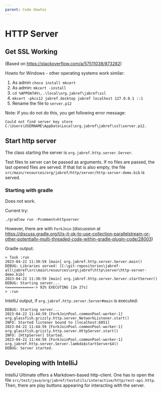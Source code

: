 ```yaml
---
parent: Code Howtos
---
```

# HTTP Server

## Get SSL Working

(Based on <https://stackoverflow.com/a/57511038/873282>)

Howto for Windows - other operating systems work similar:

1. As admin `choco install mkcert`
2. As admin: `mkcert -install`
3. `cd %APPDATA%\..\local\org.jabref\jabref\ssl`
4. `mkcert -pkcs12 jabref.desktop jabref localhost 127.0.0.1 ::1`
5. Rename the file to `server.p12`

Note: If you do not do this, you get following error message:

```text
Could not find server key store C:\Users\USERNAME\AppData\Local\org.jabref\jabref\ssl\server.p12.
```

## Start http server

The class starting the server is `org.jabref.http.server.Server`.

Test files to server can be passed as arguments.
If no files are passed, the last opened files are served.
If that list is also empty, the file `src/main/resources/org/jabref/http/server/http-server-demo.bib` is served.

### Starting with gradle

Does not work.

Current try:

```shell
./gradlew run -Pcomment=httpserver
```

However, there are with `ForkJoin` (discussion at <https://discuss.gradle.org/t/is-it-ok-to-use-collection-parallelstream-or-other-potentially-multi-threaded-code-within-gradle-plugin-code/28003>)

Gradle output:

```shell
> Task :run
2023-04-22 11:30:59 [main] org.jabref.http.server.Server.main()
DEBUG: Libraries served: [C:\git-repositories\jabref-all\jabref\src\main\resources\org\jabref\http\server\http-server-demo.bib]
2023-04-22 11:30:59 [main] org.jabref.http.server.Server.startServer()
DEBUG: Starting server...
<============-> 92% EXECUTING [2m 27s]
> :run
```

IntelliJ output, if `org.jabref.http.server.Server#main` is executed:

```shell
DEBUG: Starting server...
2023-04-22 11:44:59 [ForkJoinPool.commonPool-worker-1] org.glassfish.grizzly.http.server.NetworkListener.start()
INFO: Started listener bound to [localhost:6051]
2023-04-22 11:44:59 [ForkJoinPool.commonPool-worker-1] org.glassfish.grizzly.http.server.HttpServer.start()
INFO: [HttpServer] Started.
2023-04-22 11:44:59 [ForkJoinPool.commonPool-worker-1] org.jabref.http.server.Server.lambda$startServer$4()
DEBUG: Server started.
```

## Developing with IntelliJ

IntelliJ Ultimate offers a Markdown-based http-client. One has to open the file `src/test/java/org/jabref/testutils/interactive/http/rest-api.http`.
Then, there are play buttons appearing for interacting with the server.
